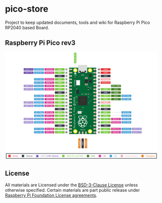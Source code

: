 # pico-store
Project to keep updated documents, tools and wiki for Raspberry Pi Pico RP2040 based Board.

## Raspberry Pi Pico rev3

![Raspberry Pi Pico rev3 Board pinout](Pico-R3-Pinout.png)

## License

All materials are Licensed under the [BSD-3-Clause License](LICENSE) unless
otherwise specified. 
Certain materials are part public release under 
[Raspberry Pi Foundation License agreements](https://www.raspberrypi.org/documentation/pico/getting-started/).